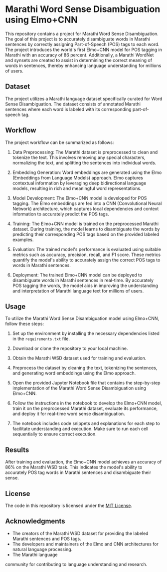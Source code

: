 # Marathi Word Sense Disambiguation using Elmo+CNN

This repository contains a project for Marathi Word Sense Disambiguation. The goal of this project is to accurately disambiguate words in Marathi sentences by correctly assigning Part-of-Speech (POS) tags to each word. The project introduces the world's first Elmo+CNN model for POS tagging in Marathi with an accuracy of 86 percent. Additionally, a Marathi WordNet and synsets are created to assist in determining the correct meaning of words in sentences, thereby enhancing language understanding for millions of users.

## Dataset
The project utilizes a Marathi language dataset specifically curated for Word Sense Disambiguation. The dataset consists of annotated Marathi sentences where each word is labeled with its corresponding part-of-speech tag.

## Workflow
The project workflow can be summarized as follows:

1. Data Preprocessing: The Marathi dataset is preprocessed to clean and tokenize the text. This involves removing any special characters, normalizing the text, and splitting the sentences into individual words.

2. Embedding Generation: Word embeddings are generated using the Elmo (Embeddings from Language Models) approach. Elmo captures contextual information by leveraging deep bidirectional language models, resulting in rich and meaningful word representations.

3. Model Development: The Elmo+CNN model is developed for POS tagging. The Elmo embeddings are fed into a CNN (Convolutional Neural Network) architecture, which captures local dependencies and context information to accurately predict the POS tags.

4. Training: The Elmo+CNN model is trained on the preprocessed Marathi dataset. During training, the model learns to disambiguate the words by predicting their corresponding POS tags based on the provided labeled examples.

5. Evaluation: The trained model's performance is evaluated using suitable metrics such as accuracy, precision, recall, and F1 score. These metrics quantify the model's ability to accurately assign the correct POS tags to words in Marathi sentences.

6. Deployment: The trained Elmo+CNN model can be deployed to disambiguate words in Marathi sentences in real-time. By accurately POS tagging the words, the model aids in improving the understanding and interpretation of Marathi language text for millions of users.

## Usage
To utilize the Marathi Word Sense Disambiguation model using Elmo+CNN, follow these steps:

1. Set up the environment by installing the necessary dependencies listed in the `requirements.txt` file.

2. Download or clone the repository to your local machine.

3. Obtain the Marathi WSD dataset used for training and evaluation.

4. Preprocess the dataset by cleaning the text, tokenizing the sentences, and generating word embeddings using the Elmo approach.

5. Open the provided Jupyter Notebook file that contains the step-by-step implementation of the Marathi Word Sense Disambiguation using Elmo+CNN.

6. Follow the instructions in the notebook to develop the Elmo+CNN model, train it on the preprocessed Marathi dataset, evaluate its performance, and deploy it for real-time word sense disambiguation.

7. The notebook includes code snippets and explanations for each step to facilitate understanding and execution. Make sure to run each cell sequentially to ensure correct execution.

## Results
After training and evaluation, the Elmo+CNN model achieves an accuracy of 86% on the Marathi WSD task. This indicates the model's ability to accurately POS tag words in Marathi sentences and disambiguate their sense.

## License
The code in this repository is licensed under the [MIT License](LICENSE).

## Acknowledgments
- The creators of the Marathi WSD dataset for providing the labeled Marathi sentences and POS tags.
- The developers and maintainers of the Elmo and CNN architectures for natural language processing.
- The Marathi language

 community for contributing to language understanding and research.
